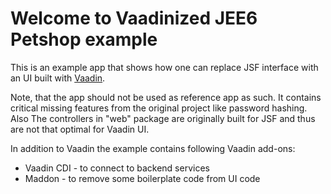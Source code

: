 # Welcome to Vaadinized JEE6 Petshop example

This is an example app that shows how one can replace JSF interface with an UI
built with [Vaadin](https://vaadin.com).

Note, that the app should not be used as reference app as such. It contains 
critical missing features from the original project like password hashing. Also
The controllers in "web" package are originally built for JSF and thus are not 
that optimal for Vaadin UI.

In addition to Vaadin the example contains following Vaadin add-ons:

 * Vaadin CDI - to connect to backend services
 * Maddon - to remove some boilerplate code from UI code


